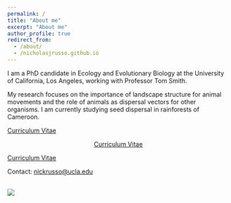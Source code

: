 ```yaml
---
permalink: /
title: "About me"
excerpt: "About me"
author_profile: true
redirect_from: 
  - /about/
  - /nicholasjrusso.github.io
---
```


I am a PhD candidate in Ecology and Evolutionary Biology at the University of California, Los Angeles, working with Professor Tom Smith. 

My research focuses on the importance of landscape structure for animal movements and the role of animals as dispersal vectors for other organisms. I am currently studying seed dispersal in rainforests of Cameroon.

<a href="http://nicholasjrusso.github.io/files/Russo_CV_121222.pdf" target="_blank">Curriculum Vitae</a>

<p style="text-align: center;"><a href="http://nicholasjrusso.github.io/files/Russo_CV_121222.pdf" target="_blank">Curriculum Vitae</a></p>

<a href="http://nicholasjrusso.github.io/files/Russo_CV_121222.pdf" target="_blank">Curriculum Vitae</a>

Contact: nickrusso@ucla.edu

<br/><img src='/images/Bouamir_Forest.png'>
